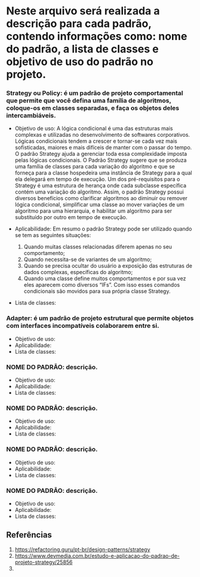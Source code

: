 # Neste arquivo será realizada a descrição para cada padrão, contendo informações como: nome do padrão, a lista de classes e objetivo de uso do padrão no projeto.

### Strategy ou Policy: é um padrão de projeto comportamental que permite que você defina uma família de algoritmos, coloque-os em classes separadas, e faça os objetos deles intercambiáveis.
- Objetivo de uso: A lógica condicional é uma das estruturas mais complexas e utilizadas no desenvolvimento de softwares corporativos. 
Lógicas condicionais tendem a crescer e tornar-se cada vez mais sofisticadas, maiores e mais difíceis de manter com o passar do tempo. 
O padrão Strategy ajuda a gerenciar toda essa complexidade imposta pelas lógicas condicionais. O Padrão Strategy sugere que se produza uma família de classes para cada variação 
do algoritmo e que se forneça para a classe hospedeira uma instância de Strategy para a qual ela delegará em tempo de execução. Um dos pré-requisitos para o Strategy é uma 
estrutura de herança onde cada subclasse específica contém uma variação do algoritmo. Assim, o padrão Strategy possui diversos benefícios como clarificar 
algoritmos ao diminuir ou remover lógica condicional, simplificar uma classe ao mover variações de um algoritmo para uma hierarquia, e habilitar um algoritmo 
para ser substituído por outro em tempo de execução.

- Aplicabilidade: Em resumo o padrão Strategy pode ser utilizado quando se tem as seguintes situações:

  1. Quando muitas classes relacionadas diferem apenas no seu comportamento;
  2. Quando necessita-se de variantes de um algoritmo;
  3. Quando se precisa ocultar do usuário a exposição das estruturas de dados complexas, específicas do algoritmo;
  4. Quando uma classe define muitos comportamentos e por sua vez eles aparecem como diversos “IFs”. Com isso esses comandos condicionais são movidos para sua própria classe Strategy.

- Lista de classes:

### Adapter: é um padrão de projeto estrutural que permite objetos com interfaces incompatíveis colaborarem entre si.
- Objetivo de uso:
- Aplicabilidade:
- Lista de classes:

### NOME DO PADRÃO: descrição.
- Objetivo de uso:
- Aplicabilidade:
- Lista de classes:

### NOME DO PADRÃO: descrição.
- Objetivo de uso:
- Aplicabilidade:
- Lista de classes:

### NOME DO PADRÃO: descrição.
- Objetivo de uso:
- Aplicabilidade:
- Lista de classes:

### NOME DO PADRÃO: descrição.
- Objetivo de uso:
- Aplicabilidade:
- Lista de classes:

## Referências
1. https://refactoring.guru/pt-br/design-patterns/strategy
2. https://www.devmedia.com.br/estudo-e-aplicacao-do-padrao-de-projeto-strategy/25856
3. 
